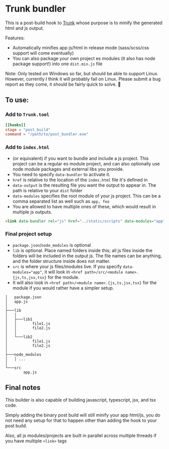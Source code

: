 # Trunk bundler

This is a post-build hook to [Trunk](https://github.com/thedodd/trunk/) whose purpose is to minify the generated html and js output.

Features:
- Automatically minifies app js/html in release mode (sass/scss/css support will come eventually)
- You can also package your own project es modules (it also has node package support!) into one `dist.min.js` file

Note: Only tested on Windows so far, but should be able to support Linux. However, currently I think it will probably fail on Linux. Please submit a bug report as they come, it should be fairly quick to solve. 🙂

## To use:
### Add to `Trunk.toml`
```toml
[[hooks]]
stage = "post_build"
command = "/path/to/post_bundler.exe"
```

### Add to `index.html`
- (or equivalent) if you want to bundle and include a js project. This project can be a regular es module project, and can also optionally use node module packages and external libs you provide.
- You need to specify `data-bundler` to activate it.
- `href` is relative to the location of the `index.html` file it's defined in
- `data-output` is the resulting file you want the output to appear in. The path is relative to your `dist` folder
- `data-modules` specifies the root module of your js project. This can be a comma separated list as well such as `app, foo`
- You are allowed to have multiple ones of these, which would result in multiple js outputs.
```html
<link data-bundler rel="js" href="../static/scripts" data-modules="app" data-output="static/dist.min.js" />
```

### Final project setup
- `package.json`/`node_modules` is optional
- `lib` is optional. Place named folders inside this; all js files inside the folders will be included in the output js. The file names can be anything, and the folder structure inside does not matter.
- `src` is where your js files/modules live. If you specify `data-modules="app"`, it will look in `<href path>/src/<module name>.{js,ts,jsx,tsx}` for the module.
- It will also look in `<href path>/<module name>.{js,ts,jsx,tsx}` for the module if you would rather have a simpler setup.
```
│   package.json
│   app.js
│
├───lib
│   │
│   ├───lib1
│   │       file1.js
│   │       file2.js
│   │
│   └───lib2
│           file1.js
│           file2.js
│
├───node_modules
│   │ ...
│
└───src
        app.js
```

## Final notes
This builder is also capable of building javascript, typescript, jsx, and tsx code.

Simply adding the binary post build will still minify your app html/js, you do not need any setup for that to happen other than adding the hook to your post build.

Also, all js modules/projects are built in parallel across multiple threads if you have multiple `<link>` tags
